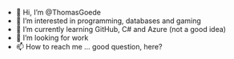 - 👋 Hi, I’m @ThomasGoede
- 👀 I’m interested in programming, databases and gaming
- 🌱 I’m currently learning GitHub, C# and Azure (not a good idea)
- 💞️ I’m looking for work 
- 📫 How to reach me ... good question, here?

<!---
ThomasGoede/ThomasGoede is a ✨ special ✨ repository because its `README.md` (this file) appears on your GitHub profile.
You can click the Preview link to take a look at your changes.
--->

